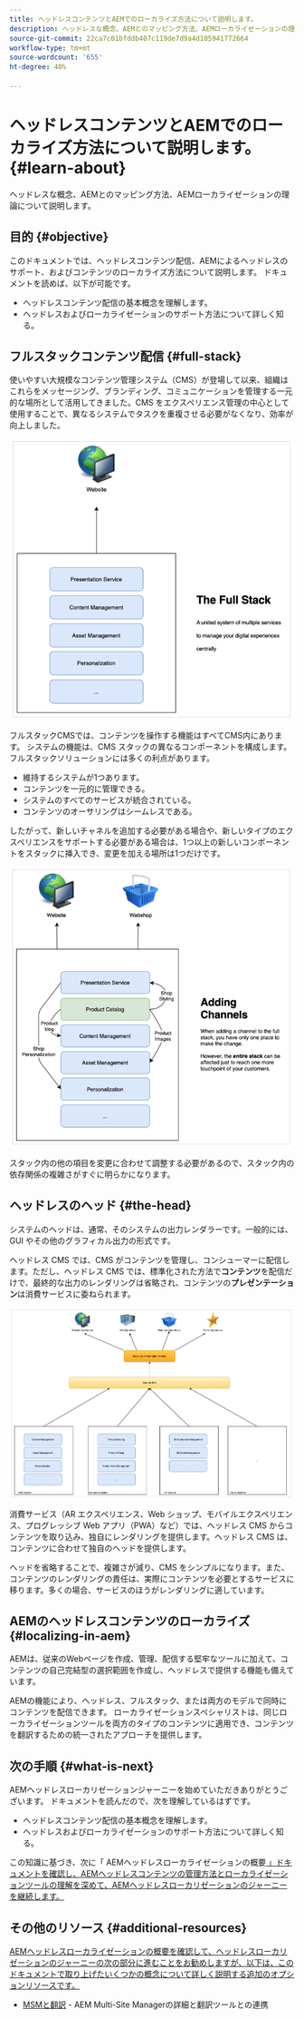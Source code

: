 ```yaml
---
title: ヘッドレスコンテンツとAEMでのローカライズ方法について説明します。
description: ヘッドレスな概念、AEMとのマッピング方法、AEMローカライゼーションの理論について説明します。
source-git-commit: 22ca7c01bfddb407c119de7d9a4d105941772664
workflow-type: tm+mt
source-wordcount: '655'
ht-degree: 40%

---
```


# ヘッドレスコンテンツとAEMでのローカライズ方法について説明します。 {#learn-about}

ヘッドレスな概念、AEMとのマッピング方法、AEMローカライゼーションの理論について説明します。

## 目的 {#objective}

このドキュメントでは、ヘッドレスコンテンツ配信、AEMによるヘッドレスのサポート、およびコンテンツのローカライズ方法について説明します。 ドキュメントを読めば、以下が可能です。

* ヘッドレスコンテンツ配信の基本概念を理解します。
* ヘッドレスおよびローカライゼーションのサポート方法について詳しく知る。

## フルスタックコンテンツ配信 {#full-stack}

使いやすい大規模なコンテンツ管理システム（CMS）が登場して以来、組織はこれらをメッセージング、ブランディング、コミュニケーションを管理する一元的な場所として活用してきました。CMS をエクスペリエンス管理の中心として使用することで、異なるシステムでタスクを重複させる必要がなくなり、効率が向上しました。

![従来のフルスタック CMS](/help/journey-headless/developer/assets/full-stack.png)

フルスタックCMSでは、コンテンツを操作する機能はすべてCMS内にあります。 システムの機能は、CMS スタックの異なるコンポーネントを構成します。フルスタックソリューションには多くの利点があります。

* 維持するシステムが1つあります。
* コンテンツを一元的に管理できる。
* システムのすべてのサービスが統合されている。
* コンテンツのオーサリングはシームレスである。

したがって、新しいチャネルを追加する必要がある場合や、新しいタイプのエクスペリエンスをサポートする必要がある場合は、1つ以上の新しいコンポーネントをスタックに挿入でき、変更を加える場所は1つだけです。

![スタックへの新しいチャネルの追加](/help/journey-headless/developer/assets/adding-channel.png)

スタック内の他の項目を変更に合わせて調整する必要があるので、スタック内の依存関係の複雑さがすぐに明らかになります。

## ヘッドレスのヘッド {#the-head}

システムのヘッドは、通常、そのシステムの出力レンダラーです。一般的には、GUI やその他のグラフィカル出力の形式です。

ヘッドレス CMS では、CMS がコンテンツを管理し、コンシューマーに配信します。ただし、ヘッドレス CMS では、標準化された方法で&#x200B;**コンテンツ**&#x200B;を配信だけで、最終的な出力のレンダリングは省略され、コンテンツの&#x200B;**プレゼンテーション**&#x200B;は消費サービスに委ねられます。

![ヘッドレス CMS](/help/journey-headless/developer/assets/headless-cms.png)

消費サービス（AR エクスペリエンス、Web ショップ、モバイルエクスペリエンス、プログレッシブ Web アプリ（PWA）など）では、ヘッドレス CMS からコンテンツを取り込み、独自にレンダリングを提供します。ヘッドレス CMS は、コンテンツに合わせて独自のヘッドを提供します。

ヘッドを省略することで、複雑さが減り、CMS をシンプルになります。また、コンテンツのレンダリングの責任は、実際にコンテンツを必要とするサービスに移ります。多くの場合、サービスのほうがレンダリングに適しています。

## AEMのヘッドレスコンテンツのローカライズ {#localizing-in-aem}

AEMは、従来のWebページを作成、管理、配信する堅牢なツールに加えて、コンテンツの自己完結型の選択範囲を作成し、ヘッドレスで提供する機能も備えています。

AEMの機能により、ヘッドレス、フルスタック、または両方のモデルで同時にコンテンツを配信できます。 ローカライゼーションスペシャリストは、同じローカライゼーションツールを両方のタイプのコンテンツに適用でき、コンテンツを翻訳するための統一されたアプローチを提供します。

## 次の手順 {#what-is-next}

AEMヘッドレスローカリゼーションジャーニーを始めていただきありがとうございます。 ドキュメントを読んだので、次を理解しているはずです。

* ヘッドレスコンテンツ配信の基本概念を理解します。
* ヘッドレスおよびローカライゼーションのサポート方法について詳しく知る。

この知識に基づき、次に「 AEMヘッドレスローカライゼーションの概要[ 」ドキュメントを確認し、AEMヘッドレスコンテンツの管理方法とローカライゼーションツールの理解を深めて、AEMヘッドレスローカリゼーションのジャーニーを継続します。](getting-started.md)

## その他のリソース {#additional-resources}

[AEMヘッドレスローカライゼーションの概要を確認して、ヘッドレスローカリゼーションのジャーニーの次の部分に進むことをお勧めしますが、以下は、このドキュメントで取り上げたいくつかの概念について詳しく説明する追加のオプションリソースです。](getting-started.md)

* [MSMと翻訳](/help/sites-cloud/administering/msm-and-translation.md)  - AEM Multi-Site Managerの詳細と翻訳ツールとの連携
